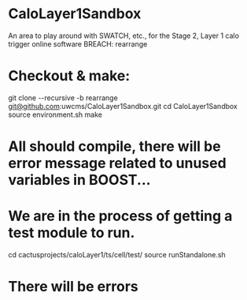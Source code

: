 # CaloLayer1Sandbox
An area to play around with SWATCH, etc., for the Stage 2, Layer 1 calo trigger online software
BREACH: rearrange

# Checkout & make: 
git clone --recursive -b rearrange git@github.com:uwcms/CaloLayer1Sandbox.git
cd CaloLayer1Sandbox
source environment.sh
make

# All should compile, there will be error message related to unused variables in BOOST...



# We are in the process of getting a test module to run.
cd cactusprojects/caloLayer1/ts/cell/test/
source runStandalone.sh

# There will be errors
